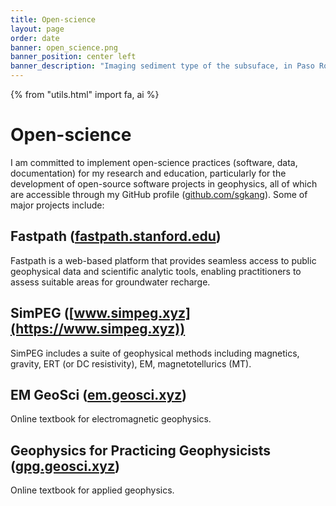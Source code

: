 ```yaml
---
title: Open-science
layout: page
order: date
banner: open_science.png
banner_position: center left
banner_description: "Imaging sediment type of the subsuface, in Paso Robles, CA, U.S.A."
---
```



{% from "utils.html" import fa, ai %}

# Open-science

I am committed to implement open-science practices (software, data, documentation) for my research and education, particularly for the development of open-source software projects in geophysics, all of which are accessible through my GitHub profile ([github.com/sgkang](https://github.com/sgkang)). Some of major projects include:

## Fastpath ([fastpath.stanford.edu](https://fastpath.stanford.edu))

Fastpath is a web-based platform that provides seamless access to public geophysical data and scientific analytic tools, enabling practitioners to assess suitable areas for groundwater recharge.

## SimPEG ([www.simpeg.xyz](https://www.simpeg.xyz))

SimPEG includes a suite of geophysical methods including magnetics, gravity, ERT (or DC resistivity), EM, magnetotellurics (MT).

## EM GeoSci ([em.geosci.xyz](https://em.geosci.xyz))

Online textbook for electromagnetic geophysics.

## Geophysics for Practicing Geophysicists ([gpg.geosci.xyz](https://gpg.geosci.xyz))

Online textbook for applied geophysics.
